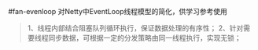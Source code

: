 #fan-evenloop
对Netty中EventLoop线程模型的简化，供学习参考使用
>1、线程内部结合阻塞队列循环执行，保证数据处理的有序性；
2、针对需要线程同步数据，可根据一定的分发策略由同一线程执行，实现无锁；